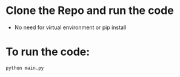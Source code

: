# Clone the Repo and run the code
- No need for virtual environment or pip install
  
# To run the code:
`python main.py`
